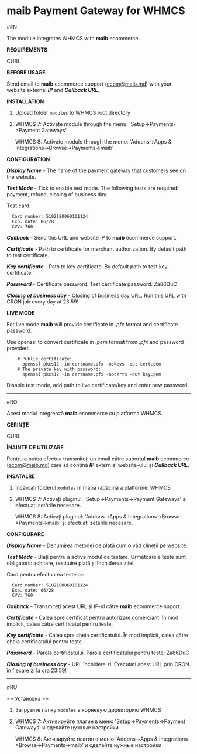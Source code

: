 # maib Payment Gateway for WHMCS

#EN

The module integrates WHMCS with **maib** ecommerce.

**REQUIREMENTS**

CURL

**BEFORE USAGE**

Send email to **maib** ecommerce support (ecom@maib.md) with your website external ***IP*** and ***Callback URL***.

**INSTALLATION**

1. Upload folder ```modules``` to WHMCS root directory
2. WHMCS 7: Activate module through the menu: 'Setup->Payments->Payment Gateways'

   WHMCS 8: Activate module through the menu: 'Addons->Apps & Integrations->Browse->Payments->maib'
   
**CONFIGURATION**

***Display Name*** - The name of the payment gateway that customers see on the website.

***Test Mode*** - Tick to enable test mode. The following tests are required: payment, refund, closing of business day.

Test card:

      Card number: 5102180060101124 
      Exp. date: 06/28 
      CVV: 760


***Callback*** - Send this URL and website IP to **maib** ecommerce support.

***Certificate*** - Path to certificate for merchant authorization. By default path to test certificate. 

***Key certificate*** - Path to key certificate. By default path to test key certificate. 

***Password*** - Certificate password. Test certificate password: Za86DuC

***Closing of business day*** -  Closing of business day URL. Run this URL with CRON job every day at 23:59!

**LIVE MODE**

For live mode **maib** will provide certificate in *.pfx* format and certificate password.

Use openssl to convert certificate in *.pem* format from *.pfx* and password provided:

        # Public certificate:
          openssl pkcs12 -in certname.pfx -nokeys -out cert.pem
        # The private key with password:
          openssl pkcs12 -in certname.pfx -nocerts -out key.pem
        
Disable test mode, add path to live certificate/key and enter new password.
          
---------

#RO

Acest modul integrează **maib** ecommerce cu platforma WHMCS.

**CERINȚE**

CURL

**ÎNAINTE DE UTILIZARE**

Pentru a putea efectua transmiteți un email către suportul **maib** ecommerce (ecom@maib.md) care să conțină ***IP*** extern al website-ului și ***Callback URL***.

**INSATALRE**

1. Încărcați folderul ```modules``` în mapa rădăcină a platformei WHMCS
2. WHMCS 7: Activați pluginul: 'Setup->Payments->Payment Gateways' și efectuați setările necesare.
   
   WHMCS 8: Activați pluginul: 'Addons->Apps & Integrations->Browse->Payments->maib' și efectuați setările necesare.

**CONFIGURARE**

***Display Name*** - Denumirea metodei de plată cum o văd clineții pe website.

***Test Mode*** - Biați pentru a activa modul de testare. Următoarele teste sunt obligatorii: achitare, restituire plată și închiderea zilei.

Card pentru efectuarea testelor:

      Card number: 5102180060101124 
      Exp. date: 06/28 
      CVV: 760

***Callback*** - Transmiteți acest URL și IP-ul către **maib** ecommerce suport.

***Certificate*** - Calea spre certificat pentru autorizare comerciant. În mod implicit, calea către certificatul pentru teste.

***Key certificate*** - Calea spre cheia certificatului. În mod implicit, calea către cheia certificatului pentru teste.

***Password*** - Parola certificatului. Parola certificatului pentru teste: Za86DuC

***Closing of business day*** -  URL închidere zi. Executați acest URL prin CRON în fiecare zi la ora 23:59!

---------

#RU



== Установка ==

1. Загрузите папку ```modules``` в корневую директорию WHMCS
2. WHMCS 7: Активируйте плагин в меню 'Setup->Payments->Payment Gateways' и сделайте нужные настройки

   WHMCS 8: Активируйте плагин в меню 'Addons->Apps & Integrations->Browse->Payments->maib' и сделайте нужные настройки
